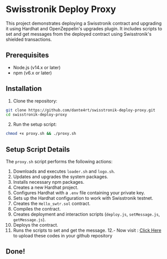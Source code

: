 # Swisstronik Deploy Proxy

This project demonstrates deploying a Swisstronik contract and upgrading it using Hardhat and OpenZeppelin's upgrades plugin. It includes scripts to set and get messages from the deployed contract using Swisstronik's shielded transactions.

## Prerequisites

- Node.js (v14.x or later)
- npm (v6.x or later)

## Installation

1. Clone the repository:

```sh
git clone https://github.com/dante4rt/swisstronik-deploy-proxy.git
cd swisstronik-deploy-proxy
```

2. Run the setup script:

```sh
chmod +x proxy.sh && ./proxy.sh
```

## Setup Script Details

The `proxy.sh` script performs the following actions:

1. Downloads and executes `loader.sh` and `logo.sh`.
2. Updates and upgrades the system packages.
3. Installs necessary npm packages.
4. Creates a new Hardhat project.
5. Configures Hardhat with a `.env` file containing your private key.
6. Sets up the Hardhat configuration to work with Swisstronik testnet.
7. Creates the `Hello_swtr.sol` contract.
8. Compiles the contract.
9. Creates deployment and interaction scripts (`deploy.js`, `setMessage.js`, `getMessage.js`).
10. Deploys the contract.
11. Runs the scripts to set and get the message.
12.- Now visit : [Click Here](https://github.com/hassan0smp/swissTronik-private-ERC721/blob/main/upload-to-github.md) to upload these codes in your github repository
## Done!


